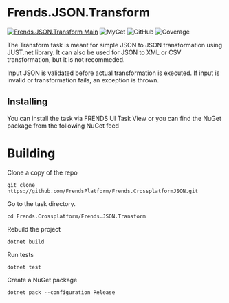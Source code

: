 # Frends.JSON.Transform

[![Frends.JSON.Transform Main](https://github.com/FrendsPlatform/Frends.CrossplatformJSON/actions/workflows/Transform_build_and_test_on_main.yml/badge.svg)](https://github.com/FrendsPlatform/Frends.CrossplatformJSON/actions/workflows/Transform_build_and_test_on_main.yml)
![MyGet](https://img.shields.io/myget/frends-tasks/v/Frends.CrossplatformJSON.JSON.Transform?label=NuGet)
![GitHub](https://img.shields.io/github/license/FrendsPlatform/Frends.CrossplatformJSON?label=License)
![Coverage](https://app-github-custom-badges.azurewebsites.net/Badge?key=FrendsPlatform/Frends.CrossplatformJSON/Frends.JSON.Transform|main)

The Transform task is meant for simple JSON to JSON transformation using JUST.net library. It can also be used for JSON to XML or CSV transformation, but it is not recommeded.

Input JSON is validated before actual transformation is executed. If input is invalid or transformation fails, an exception is thrown.

## Installing

You can install the task via FRENDS UI Task View or you can find the NuGet package from the following NuGet feed

# Building

Clone a copy of the repo

`git clone https://github.com/FrendsPlatform/Frends.CrossplatformJSON.git`

Go to the task directory.

`cd Frends.Crossplatform/Frends.JSON.Transform`

Rebuild the project

`dotnet build`

Run tests

`dotnet test`

Create a NuGet package

`dotnet pack --configuration Release`

